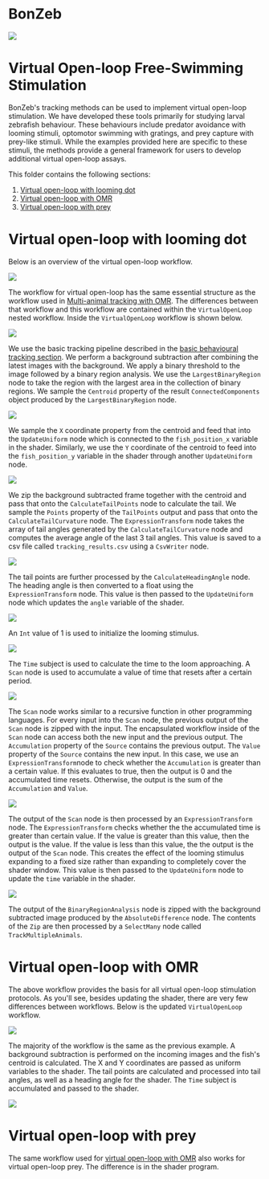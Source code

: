 # BonZeb
![](../../Resources/BonZeb_Logo_Man.png)

# Virtual Open-loop Free-Swimming Stimulation
BonZeb's tracking methods can be used to implement virtual open-loop stimulation.
We have developed these tools primarily for studying larval zebrafish behaviour.
These behaviours include predator avoidance with looming stimuli, optomotor swimming with gratings, and prey capture with prey-like stimuli.
While the examples provided here are specific to these stimuli, the methods provide a general framework for users to develop additional virtual open-loop assays. 

This folder contains the following sections:
1. [Virtual open-loop with looming dot](#virtual-open-loop-with-looming-dot)
2. [Virtual open-loop with OMR](#virtual-open-loop-with-OMR)
3. [Virtual open-loop with prey](#virtual-open-loop-with-prey)

# Virtual open-loop with looming dot
Below is an overview of the virtual open-loop workflow.

![](images/open-loop-loom-1.png)

The workflow for virtual open-loop has the same essential structure as the workflow used in [Multi-animal tracking with OMR](<../Multi-animal Tracking#free-swimming-with-OMR>).
The differences between that workflow and this workflow are contained within the `VirtualOpenLoop` nested workflow. 
Inside the `VirtualOpenLoop` workflow is shown below.

![](images/open-loop-loom-2.png)

We use the basic tracking pipeline described in the [basic behavioural tracking section](<../Behavioural Tracking and Analysis#basic-behavioural-tracking-and-analysis>).
We perform a background subtraction after combining the latest images with the background.
We apply a binary threshold to the image followed by a binary region analysis.
We use the `LargestBinaryRegion` node to take the region with the largest area in the collection of binary regions.
We sample the `Centroid` property of the result `ConnectedComponents` object produced by the `LargestBinaryRegion` node.

![](images/open-loop-loom-3.png)

We sample the `X` coordinate property from the centroid and feed that into the `UpdateUniform` node which is connected to the `fish_position_x` variable in the shader.
Similarly, we use the `Y` coordinate of the centroid to feed into the `fish_position_y` variable in the shader through another `UpdateUniform` node.

![](images/open-loop-loom-4.png)

We zip the background subtracted frame together with the centroid and pass that onto the `CalculateTailPoints` node to calculate the tail.
We sample the `Points` property of the `TailPoints` output and pass that onto the `CalculateTailCurvature` node.
The `ExpressionTransform` node takes the array of tail angles generated by the `CalculateTailCurvature` node and computes the average angle of the last 3 tail angles.
This value is saved to a csv file called `tracking_results.csv` using a `CsvWriter` node.

![](images/open-loop-loom-5.png)

The tail points are further processed by the `CalculateHeadingAngle` node.
The heading angle is then converted to a float using the `ExpressionTransform` node.
This value is then passed to the `UpdateUniform` node which updates the `angle` variable of the shader.

![](images/open-loop-loom-6.png)

An `Int` value of 1 is used to initialize the looming stimulus.

![](images/open-loop-loom-7.png)

The `Time` subject is used to calculate the time to the loom approaching.
A `Scan` node is used to accumulate a value of time that resets after a certain period.

![](images/open-loop-loom-8.png)

The `Scan` node works similar to a recursive function in other programming languages.
For every input into the `Scan` node, the previous output of the `Scan` node is zipped with the input.
The encapsulated workflow inside of the `Scan` node can access both the new input and the previous output.
The `Accumulation` property of the `Source` contains the previous output.
The `Value` property of the `Source` contains the new input.
In this case, we use an `ExpressionTransform`node to check whether the `Accumulation` is greater than a certain value.
If this evaluates to true, then the output is 0 and the accumulated time resets.
Otherwise, the output is the sum of the `Accumulation` and `Value`.

![](images/open-loop-loom-9.png)

The output of the `Scan` node is then processed by an `ExpressionTransform` node.
The `ExpressionTransform` checks whether the the accumulated time is greater than certain value.
If the value is greater than this value, then the output is the value.
If the value is less than this value, the the output is the output of the `Scan` node.
This creates the effect of the looming stimulus expanding to a fixed size rather than expanding to completely cover the shader window.
This value is then passed to the `UpdateUniform` node to update the `time` variable in the shader.

![](images/open-loop-loom-10.png)

The output of the `BinaryRegionAnalysis` node is zipped with the background subtracted image produced by the `AbsoluteDifference` node.
The contents of the `Zip` are then processed by a `SelectMany` node called `TrackMultipleAnimals`.

# Virtual open-loop with OMR
The above workflow provides the basis for all virtual open-loop stimulation protocols.
As you'll see, besides updating the shader, there are very few differences between workflows.
Below is the updated `VirtualOpenLoop` workflow.

![](images/open-loop-OMR-1.png)

The majority of the workflow is the same as the previous example.
A background subtraction is performed on the incoming images and the fish's centroid is calculated.
The X and Y coordinates are passed as uniform variables to the shader.
The tail points are calculated and processed into tail angles, as well as a heading angle for the shader.
The `Time` subject is accumulated and passed to the shader.

![](images/open-loop-OMR-2.png)

# Virtual open-loop with prey
The same workflow used for [virtual open-loop with OMR](<#virtual-open-loop-with-OMR>) also works for virtual open-loop prey.
The difference is in the shader program.
